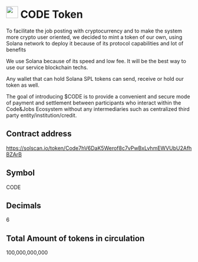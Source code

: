 # <img src="https://www.codenjobs.com/static/logo.png" width="32px" height="32px"> CODE Token

To facilitate the job posting with cryptocurrency and to make the system more crypto user oriented, we decided to mint a token of our own, using Solana network to deploy it because of its protocol capabilities and lot of benefits

We use Solana because of its speed and low fee. It will be the best way to use our service blockchain techs.

Any wallet that can hold Solana SPL tokens can send, receive or hold our token as well.

The goal of introducing $CODE is to provide a convenient and secure mode of payment and settlement between participants who interact within the Code&Jobs Ecosystem without any intermediaries such as centralized third party entity/institution/credit.


## Contract address

https://solscan.io/token/Code7hV6DaK5Werof8c7vPwBxLvhmEWVUbU2AfhBZArB

## Symbol

CODE

## Decimals

6

## Total Amount of tokens in circulation

100,000,000,000

